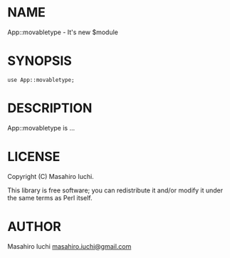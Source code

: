 # NAME

App::movabletype - It's new $module

# SYNOPSIS

    use App::movabletype;

# DESCRIPTION

App::movabletype is ...

# LICENSE

Copyright (C) Masahiro Iuchi.

This library is free software; you can redistribute it and/or modify
it under the same terms as Perl itself.

# AUTHOR

Masahiro Iuchi <masahiro.iuchi@gmail.com>
